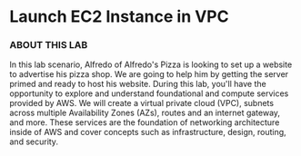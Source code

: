# Launch EC2 Instance in VPC

### ABOUT THIS LAB
In this lab scenario, Alfredo of Alfredo's Pizza is looking to set up a website to advertise his pizza shop. We are going to help him by getting the server primed and ready to host his website. During this lab, you'll have the opportunity to explore and understand foundational and compute services provided by AWS. We will create a virtual private cloud (VPC), subnets across multiple Availability Zones (AZs), routes and an internet gateway, and more. These services are the foundation of networking architecture inside of AWS and cover concepts such as infrastructure, design, routing, and security.
